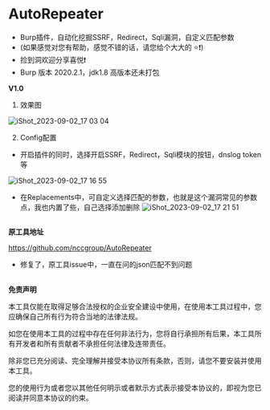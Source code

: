 # AutoRepeater
* Burp插件，自动化挖掘SSRF，Redirect，Sqli漏洞，自定义匹配参数
* (如果感觉对您有帮助，感觉不错的话，请您给个大大的 ⭐️❗️)
* 捡到洞欢迎分享喜悦❗️
* Burp 版本 2020.2.1，jdk1.8 高版本还未打包



**V1.0**

1. 效果图

![iShot_2023-09-02_17 03 04](https://github.com/Lotus6/AutoRepeater/assets/63742814/6a806fe8-2c8f-4233-a60e-9d9909e66425)


2. Config配置

* 开启插件的同时，选择开启SSRF，Redirect，Sqli模块的按钮，dnslog token等

![iShot_2023-09-02_17 16 55](https://github.com/Lotus6/AutoRepeater/assets/63742814/e17785e0-6d40-4bac-a62c-f1d70d1a5e50)


* 在Replacements中，可自定义选择匹配的参数，也就是这个漏洞常见的参数点，我也内置了些，自己选择添加删除
![iShot_2023-09-02_17 21 51](https://github.com/Lotus6/AutoRepeater/assets/63742814/af092b05-bfc8-4389-9e3e-a57c850acab4)




##

**原工具地址**

https://github.com/nccgroup/AutoRepeater

* 修复了，原工具issue中，一直在问的json匹配不到问题



##

**免责声明**



本工具仅能在取得足够合法授权的企业安全建设中使用，在使用本工具过程中，您应确保自己所有行为符合当地的法律法规。


如您在使用本工具的过程中存在任何非法行为，您将自行承担所有后果，本工具所有开发者和所有贡献者不承担任何法律及连带责任。


除非您已充分阅读、完全理解并接受本协议所有条款，否则，请您不要安装并使用本工具。


您的使用行为或者您以其他任何明示或者默示方式表示接受本协议的，即视为您已阅读并同意本协议的约束。
